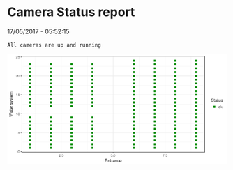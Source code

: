 Camera Status report
================
17/05/2017 - 05:52:15

    All cameras are up and running

![](camreport_files/figure-markdown_github/unnamed-chunk-2-1.png)
